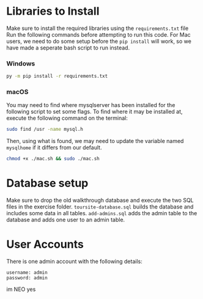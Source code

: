 # Libraries to Install
Make sure to install the required libraries using the `requirements.txt` file
Run the following commands before attempting to run this code.
For Mac users, we need to do some setup before the `pip install` will work,
so we have made a seperate bash script to run instead. 

### Windows
```bash
py -m pip install -r requirements.txt
```

### macOS
You may need to find where mysqlserver has been installed for the following
script to set some flags.
To find where it may be installed at, execute the following command on
the terminal:
```bash
sudo find /usr -name mysql.h
```
Then, using what is found, we may need to update the variable named 
`mysqlhome` if it differs from our default.

```bash
chmod +x ./mac.sh && sudo ./mac.sh
```

# Database setup
Make sure to drop the old walkthrough database and execute the two SQL
files in the exercise folder. `toursite-database.sql` builds the database
and includes some data in all tables. `add-admins.sql` adds the admin table
to the database and adds one user to an admin table.

# User Accounts
There is one admin account with the following details:

```
username: admin
password: admin
```

im NEO
yes 
